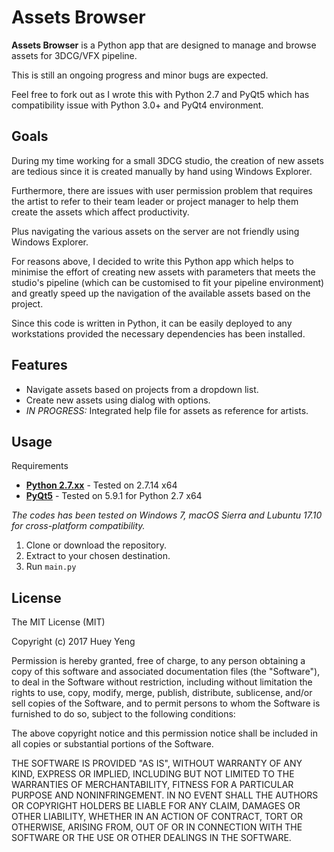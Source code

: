 # Assets Browser

**Assets Browser** is a Python app that are designed to manage and browse assets for 3DCG/VFX pipeline.

This is still an ongoing progress and minor bugs are expected.

Feel free to fork out as I wrote this with Python 2.7 and PyQt5 which has compatibility issue
with Python 3.0+ and PyQt4 environment.

## Goals
During my time working for a small 3DCG studio, the creation of new assets are tedious since
it is created manually by hand using Windows Explorer.

Furthermore, there are issues with user permission problem that requires the artist to refer
to their team leader or project manager to help them create the assets which affect productivity.

Plus navigating the various assets on the server are not friendly using Windows Explorer.

For reasons above, I decided to write this Python app which helps to minimise the effort of
creating new assets with parameters that meets the studio's pipeline (which can be customised
to fit your pipeline environment) and greatly speed up the navigation of the available assets
based on the project.

Since this code is written in Python, it can be easily deployed to any workstations provided
the necessary dependencies has been installed.

## Features
* Navigate assets based on projects from a dropdown list.
* Create new assets using dialog with options.
* _IN PROGRESS:_ Integrated help file for assets as reference for artists.

## Usage
Requirements
* **[Python  2.7.xx](https://www.python.org/)** - Tested on 2.7.14 x64
* **[PyQt5](https://riverbankcomputing.com/software/pyqt/intro)** - Tested on 5.9.1 for Python 2.7 x64

_The codes has been tested on Windows 7, macOS Sierra and Lubuntu 17.10 for cross-platform compatibility._

1. Clone or download the repository.
2. Extract to your chosen destination.
3. Run `main.py`

## License

The MIT License (MIT)

Copyright (c) 2017 Huey Yeng

Permission is hereby granted, free of charge, to any person obtaining a copy of this software and associated documentation files (the "Software"), to deal in the Software without restriction, including without limitation the rights to use, copy, modify, merge, publish, distribute, sublicense, and/or sell copies of the Software, and to permit persons to whom the Software is furnished to do so, subject to the following conditions:

The above copyright notice and this permission notice shall be included in all copies or substantial portions of the Software.

THE SOFTWARE IS PROVIDED "AS IS", WITHOUT WARRANTY OF ANY KIND, EXPRESS OR IMPLIED, INCLUDING BUT NOT LIMITED TO THE WARRANTIES OF MERCHANTABILITY, FITNESS FOR A PARTICULAR PURPOSE AND NONINFRINGEMENT. IN NO EVENT SHALL THE AUTHORS OR COPYRIGHT HOLDERS BE LIABLE FOR ANY CLAIM, DAMAGES OR OTHER LIABILITY, WHETHER IN AN ACTION OF CONTRACT, TORT OR OTHERWISE, ARISING FROM, OUT OF OR IN CONNECTION WITH THE SOFTWARE OR THE USE OR OTHER DEALINGS IN THE SOFTWARE.
